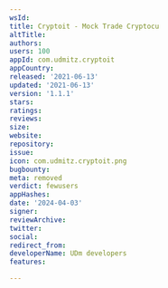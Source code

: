 ```yaml
---
wsId: 
title: Cryptoit - Mock Trade Cryptocu
altTitle: 
authors: 
users: 100
appId: com.udmitz.cryptoit
appCountry: 
released: '2021-06-13'
updated: '2021-06-13'
version: '1.1.1'
stars: 
ratings: 
reviews: 
size: 
website: 
repository: 
issue: 
icon: com.udmitz.cryptoit.png
bugbounty: 
meta: removed
verdict: fewusers
appHashes: 
date: '2024-04-03'
signer: 
reviewArchive: 
twitter: 
social: 
redirect_from: 
developerName: UDm developers
features: 

---
```


